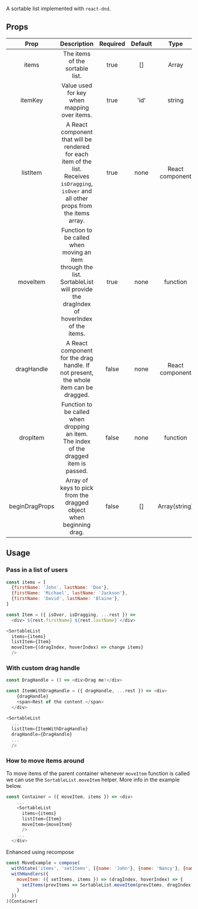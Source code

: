 A sortable list implemented with `react-dnd`.

## Props

|    Prop    |                                                                 Description                                                                  | Required |        Default        | Type |
| :--------: | :------------------------------------------------------------------------------------------------------------------------------------------: | :------: | :-------------------: | :---: |
|   items    |                                                       The items of the sortable list.                                                        |   true   |          []           | Array |
| itemKey | Value used for key when mapping over items. | true | 'id' | string |
|  listItem  | A React component that will be rendered for each item of the list. Receives `isDragging`, `isOver` and all other props from the items array. |   true   |         none          | React component |
|  moveItem  |       Function to be called when moving an item through the list. SortableList will provide the dragIndex of hoverIndex of the items.        |   true   | none | function  |
| dragHandle |                            A React component for the drag handle. If not present, the whole item can be dragged.                             |  false   |         none          | React component |
|  dropItem  |                            Function to be called when dropping an item. The index of the dragged item is passed.                             |  false   |         none          | function |
| beginDragProps | Array of keys to pick from the dragged object when beginning drag.  | false | [] | Array(string) |

## Usage

### Pass in a list of users

```js
const items = [
  {firstName: 'John', lastName: 'Doe'},
  {firstName: 'Michael', lastName: 'Jackson'},
  {firstName: 'David', lastName: 'Blaine'},
]

const Item = ({ isOver, isDragging, ...rest }) =>
  <div>`${rest.firstName} ${rest.lastName}`</div>

<SortableList
  items={items}
  listItem={Item}
  moveItem={(dragIndex, hoverIndex) => change items}
  />
```

### With custom drag handle
```js
const DragHandle = () => <div>Drag me!</div>

const ItemWithDragHandle = ({ dragHandle, ...rest }) => <div>
    {dragHandle}
    <span>Rest of the content.</span>
  </div>

<SortableList
  ...
  listItem={ItemWithDragHandle}
  dragHandle={DragHandle}
  ...
  />
```

### How to move items around

To move items of the parent container whenever `moveItem` function is called we can use the `SortableList.moveItem` helper. More info in the example below.

```js
const Container = ({ moveItem, items }) => <div>
    ...
    <SortableList
      items={items}
      listItem={Item}
      moveItem={moveItem}
      />
    ...
  </div>
```
Enhanced using recompose
```js
const MoveExample = compose(
  withState('items', 'setItems', [{name: 'John'}, {name: 'Nancy'}, {name: 'Adam'}]),
  withHandlers({
    moveItem: ({ setItems, items }) => (dragIndex, hoverIndex) => {
      setItems(prevItems => SortableList.moveItem(prevItems, dragIndex, hoverIndex))
    }
  })
)(Container)
```
